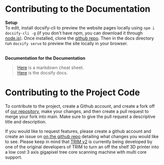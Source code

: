 # Contributing to the Documentation

**Setup** <br>
To edit, install docsify-cli to preview the website pages locally using `npm i docsify-cli -g` (if you don't have npm, you can download it through [node.js](https://nodejs.org/en/download)). Once installed, clone the [github repo](https://github.com/UAA-Robo/VEX-API). Then in the docs directory run `docsify serve` to preview the site locally in your browser.
<br> <br>

**Documentation for the Documentation**
> [Here](https://www.markdownguide.org/cheat-sheet/) is a markdown cheat sheet. <br>
> [Here](https://docsify.js.org/#/quickstart) is the docsify docs.


# Contributing to the Project Code
To contribute to the project, create a Github account, and create a fork off of [our repository](https://github.com/UAA-Robo/tree-ring), make your changes, and then create a pull request to merge your fork into main. Make sure to give the pull request a descriptive title and description.

If you would like to request features, please create a github account and create an issue on [on the github repo](https://github.com/UAA-Robo/tree-ring) detailing what changes you would like to see. Please keep in mind that [TRIM v2](https://github.com/AnthonyvW/tree-core) is currently being developed by one of the original developers of TRIM to turn an off the shelf 3D printer into a low cost 3 axis gigapixel tree core scanning machine with multi core support.